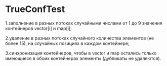 # TrueConfTest

1.заполнение в разных потоках случайными числами от 1 до 9 значения контейнеров vector[i] и map[i];

2.удаление в разных потоках случайного количества элементов (не более 15), на случайных позициях в каждом контейнере;

3.синхронизация контейнеров, чтобы в vector и map остались только имеющиеся в обоих контейнерах элементы (дубликаты не удаляются).

